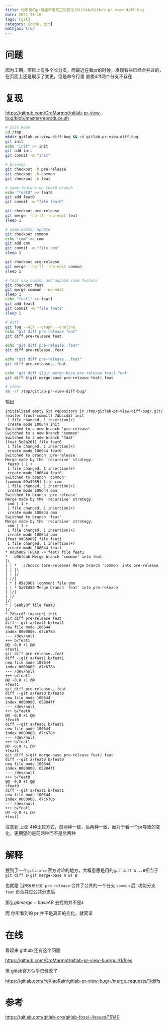 ```yaml
---
title: 你所见的pr可能不是真正的变化(Gitlab/Github pr view diff bug
date: 2021-11-16
tags: [git]
category: [code, git]
mathjax: true
---
```


# 问题

因为工期，项目上有多个长分支，而最近在看pr的时候，发现有些已经合并过的，在页面上还是展示了变更，但是命令行里 直接diff两个分支不存在

# 复现

https://github.com/CroMarmot/gitlab-pr-view-bug/blob/master/reproduce.sh

```bash
# Init Repo
cd /tmp
mkdir gitlab-pr-view-diff-bug && cd gitlab-pr-view-diff-bug
git init
echo "Init" >> init
git add init
git commit -m "init"

# branchs
git checkout -b pre-release
git checkout -b common
git checkout -b feat

# some feature on feat0 branch
echo "feat0" >> feat0
git add feat0
git commit -m "file feat0"

git checkout pre-release
git merge --no-ff --no-edit feat
sleep 1

# some common update
git checkout common
echo "cmm" >> cmm
git add cmm
git commit -m "file cmm"
sleep 1

git checkout pre-release
git merge --no-ff --no-edit common
sleep 1

# feat use common and update some feature
git checkout feat
git merge common --no-edit
sleep 1
echo "feat1" >> feat1
git add feat1
git commit -m "file feat1"
sleep 1

# diff
git log --all --graph --oneline
echo "git diff pre-release feat"
git diff pre-release feat

echo "git diff pre-release..feat"
git diff pre-release..feat

echo "git diff pre-release...feat"
git diff pre-release...feat

echo 'git diff $(git merge-base pre-release feat) feat'
git diff $(git merge-base pre-release feat) feat

# clear
rm -rf /tmp/gitlab-pr-view-diff-bug/
```

输出

```
Initialized empty Git repository in /tmp/gitlab-pr-view-diff-bug/.git/
[master (root-commit) 7dbccd5] init
 1 file changed, 1 insertion(+)
 create mode 100644 init
Switched to a new branch 'pre-release'
Switched to a new branch 'common'
Switched to a new branch 'feat'
[feat 5e8b20f] file feat0
 1 file changed, 1 insertion(+)
 create mode 100644 feat0
Switched to branch 'pre-release'
Merge made by the 'recursive' strategy.
 feat0 | 1 +
 1 file changed, 1 insertion(+)
 create mode 100644 feat0
Switched to branch 'common'
[common 09a3969] file cmm
 1 file changed, 1 insertion(+)
 create mode 100644 cmm
Switched to branch 'pre-release'
Merge made by the 'recursive' strategy.
 cmm | 1 +
 1 file changed, 1 insertion(+)
 create mode 100644 cmm
Switched to branch 'feat'
Merge made by the 'recursive' strategy.
 cmm | 1 +
 1 file changed, 1 insertion(+)
 create mode 100644 cmm
[feat 9d8b809] file feat1
 1 file changed, 1 insertion(+)
 create mode 100644 feat1
* 9d8b809 (HEAD -> feat) file feat1
*   b9bfda6 Merge branch 'common' into feat
|\
| | *   376c6cc (pre-release) Merge branch 'common' into pre-release
| | |\
| | |/
| |/|
| * | 09a3969 (common) file cmm
| | * 5a08d58 Merge branch 'feat' into pre-release
| |/|
| |/
|/|
* | 5e8b20f file feat0
|/
* 7dbccd5 (master) init
git diff pre-release feat
diff --git a/feat1 b/feat1
new file mode 100644
index 0000000..d7c678b
--- /dev/null
+++ b/feat1
@@ -0,0 +1 @@
+feat1
git diff pre-release..feat
diff --git a/feat1 b/feat1
new file mode 100644
index 0000000..d7c678b
--- /dev/null
+++ b/feat1
@@ -0,0 +1 @@
+feat1
git diff pre-release...feat
diff --git a/feat0 b/feat0
new file mode 100644
index 0000000..05884ff
--- /dev/null
+++ b/feat0
@@ -0,0 +1 @@
+feat0
diff --git a/feat1 b/feat1
new file mode 100644
index 0000000..d7c678b
--- /dev/null
+++ b/feat1
@@ -0,0 +1 @@
+feat1
git diff $(git merge-base pre-release feat) feat
diff --git a/feat0 b/feat0
new file mode 100644
index 0000000..05884ff
--- /dev/null
+++ b/feat0
@@ -0,0 +1 @@
+feat0
diff --git a/feat1 b/feat1
new file mode 100644
index 0000000..d7c678b
--- /dev/null
+++ b/feat1
@@ -0,0 +1 @@
+feat1
```

注意到 上面 4种比较方式，前两种一致，后两种一致，而对于看一个pr导致的变化，更期望的是前两种而不是后两种

# 解释

搜到了一个`gitlab-ce`官方讨论的地方，大概意思是用的`git diff A...B`相当于`git diff $(git merge-base A B) B`

也就是 当`预发布分支 pre-release` 合并了公共的一个分支 `common` 后, 功能分支`feat` 页合并过公共分支后

那么$git merge-base A B$ 去找的并不是`A`

而 你所看到的 pr 并不是真正的变化，就离谱

# 在线

看起来 github 还有这个问题

https://github.com/CroMarmot/gitlab-pr-view-bug/pull/1/files

但 gitlab官方似乎已经改了

https://gitlab.com/YeXiaoRain/gitlab-pr-view-bug/-/merge_requests/1/diffs

# 参考

https://gitlab.com/gitlab-org/gitlab-foss/-/issues/15140
